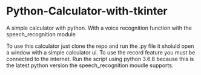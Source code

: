 # Python-Calculator-with-tkinter
A simple calculator with python. With a voice recognition function with the speech_recognition module 


To use this calculator just clone the repo and run the .py file it shoiuld open a window with a simple calculator ui.
To use the record feature you must be connected to the internet.
Run the script using python 3.6.8 because this is the latest python version the speech_recognition moudle supports.
